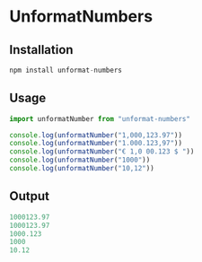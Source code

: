 # UnformatNumbers

## Installation
```js
npm install unformat-numbers
```

## Usage
```js
import unformatNumber from "unformat-numbers"

console.log(unformatNumber("1,000,123.97"))
console.log(unformatNumber("1.000.123,97"))
console.log(unformatNumber("€ 1,0 00.123 $ "))
console.log(unformatNumber("1000"))
console.log(unformatNumber("10,12"))
```

## Output
```js
1000123.97
1000123.97
1000.123
1000
10.12
```